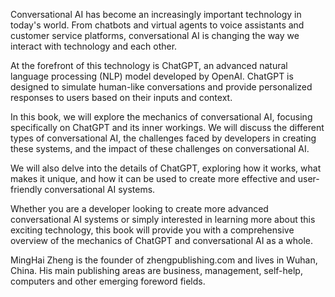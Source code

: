
Conversational AI has become an increasingly important technology in today's world. From chatbots and virtual agents to voice assistants and customer service platforms, conversational AI is changing the way we interact with technology and each other.

At the forefront of this technology is ChatGPT, an advanced natural language processing (NLP) model developed by OpenAI. ChatGPT is designed to simulate human-like conversations and provide personalized responses to users based on their inputs and context.

In this book, we will explore the mechanics of conversational AI, focusing specifically on ChatGPT and its inner workings. We will discuss the different types of conversational AI, the challenges faced by developers in creating these systems, and the impact of these challenges on conversational AI.

We will also delve into the details of ChatGPT, exploring how it works, what makes it unique, and how it can be used to create more effective and user-friendly conversational AI systems.

Whether you are a developer looking to create more advanced conversational AI systems or simply interested in learning more about this exciting technology, this book will provide you with a comprehensive overview of the mechanics of ChatGPT and conversational AI as a whole.

MingHai Zheng is the founder of zhengpublishing.com and lives in Wuhan, China. His main publishing areas are business, management, self-help, computers and other emerging foreword fields.
